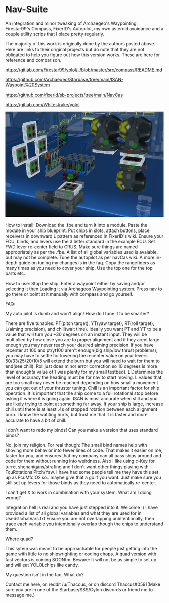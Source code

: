 # Nav-Suite
An integration and minor tweaking of Archaegeo's Waypointing, Firestar99's Compass, FixerID's Autopilot, my own asteroid avoidance and a couple utility scrips that I place pretty regularly.

The majority of this work is originally done by the authors posted above. Here are links to their original projects but do note that they are not obligated to help you figure out how this version works. These are here for reference and comparison.

https://gitlab.com/Firestar99/yolol/-/blob/master/src/compass/README.md

https://github.com/Archaegeo/Starbase/tree/main/ISAN-Waypoint%20System

https://github.com/fixerid/sb-projects/tree/main/NavCas

https://gitlab.com/Whitestrake/yolol

![Package Image](Package.png)

How to install: Download the .fbe and turn it into a module. Paste the module in your ship blueprint. Put chips in slots, attach buttons, place receivers in downward L pattern as referenced in FixerID's wiki. Ensure your FCU, binds, and levers use the 3 letter standard in the example FCU. Set FWD lever re-center field to CRUS. Make sure things are named appropriately as per the .fbe. A list of all global variables used is avaiable, but may not be complete. Tune the autopilot as per navCas wiki. A more in-depth guide on tuning my changes is in the faq. Copy the rangefiders as many times as you need to cover your ship. Use the top one for the top parts etc.

How to use: Stop the ship. Enter a waypoint either by saving and/or selecting it then Loading it via Archageos Waypointing system. Press nav to go there or point at it manually with compass and go yourself.

FAQ: 

 My auto pilot is dumb and won't align! How do I tune it to be smarter?
 
 There are five tunables: PT(pitch target), YT(yaw target), RT(roll target), L(aiming precision), and chill(wait time). Ideally you want PT and YT to be a value that will turn you ~30 degrees on an instant input. They will be multiplied by how close you are to proper alignment and if they arent large enough you may never reach your desired aiming precision. If you have recenter at 100 and pt/yt100 aren't enough(big ship/low thrust problems), you may have to settle for lowering the recenter value on your levers 50/33/25/20/10/5 will extend the burn but you will need to wait for them to end(see chill). Roll just does minor error correction so 10 degrees is more than enough(a value of 1 was plenty for my small testbed). L Determines the level of accuracy the heading must be for nav to start moving. L values that are too small may never be reached depending on how small a movement you can get out of your thruster tuning. Chill is an important factor for ship operation. It is important that the ship come to a full rotational stop before asking it where it is going again. ISAN is most accurate when still and you are likely trying to point at something far away. If your ship is large, increase chill until there is at least .4s of stopped rotation between each alignment burn. I know the watiting hurts, but trust me that it is faster and more accurate to have a bit of chill.
 
 I don't want to redo my binds! Can you make a version that uses standard binds?
 
 No, join my religion. For real though: The small bind names help with shoving more behavior into fewer lines of code. That makes it easier on me, faster for you, and ensures that my company can all pass ships around and code for them without running into weirdness. Also I like using c-Key for turret shenanigans/strafing and I don't want other things playing with FcuRotationalPitch/Yaw. I have had some people tell me they have this set up as FcuMfcIO2 so...maybe give that a go if you want. Just make sure you still set up levers for those binds as they need to automatically re-center.

 I can't get X to work in combination with your system. What am I doing wrong?
 
 Integration hell is real and you have just stepped into it. Welcome :) I have provided a list of all global variables and what they are used for in UsedGlobalVars.txt Ensure you are not overlapping unintentionally, then trace each variable you intentionally overlap though the chips to understand them.
 
  Where quad?
 
  This sytem was meant to be approachable for people just getting into the game with little to no shipwrighting or coding chops. A quad version with fast vectors is coming SOONtm. Beware: It will not be as simple to set up and will eat YOLOLchips like candy.

My question isn't in the faq. What do?

 Contact me here, on reddit /u/Thaccus, or on discord Thaccus#0591(Make sure you are in one of the Starbase/SSS/Cylon discords or friend me to message me.)
